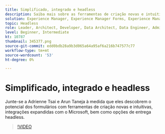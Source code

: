```yaml
---
title: Simplificado, integrado e headless
description: Saiba mais sobre as ferramentas de criação novas e intuitivas do AEM Forms, as integrações expandidas com o Microsoft e as opções de entrega headless.
solution: Experience Manager, Experience Manager Forms, Experience Manager as a Cloud Service
topic: Headless
role: Leader, Architect, Developer, Data Architect, Data Engineer, Admin, User
level: Beginner, Intermediate
kt: 10787
thumbnail: 345377.png
source-git-commit: edd0bdb28a9b3d065a64a95af6a216b747577c77
workflow-type: tm+mt
source-wordcount: '53'
ht-degree: 0%

---
```



# Simplificado, integrado e headless

Junte-se a Adrienne Tsai e Arun Taneja à medida que eles descobrem o potencial dos formulários com ferramentas de criação novas e intuitivas, integrações expandidas com o Microsoft, bem como opções de entrega headless.

>[!VIDEO](https://video.tv.adobe.com/v/345377/?quality=12&learn=on)
